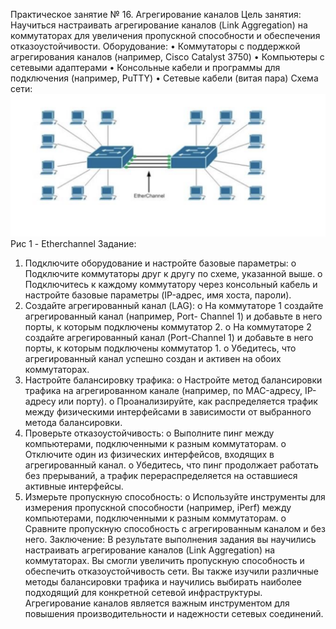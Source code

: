 Практическое занятие № 16.
Агрегирование каналов
Цель занятия:
Научиться настраивать агрегирование каналов (Link Aggregation) на
коммутаторах для увеличения пропускной способности и обеспечения
отказоустойчивости.
Оборудование:
• Коммутаторы с поддержкой агрегирования каналов (например, Cisco
Catalyst 3750)
• Компьютеры с сетевыми адаптерами
• Консольные кабели и программы для подключения (например, PuTTY)
• Сетевые кабели (витая пара)
Схема сети:
![](https://github.com/rafvvv/sharaga/blob/main/3%20kurs/Снимок%20экрана%202024-12-08%20в%2016.07.01.png)
Рис 1 - Etherchannel
Задание:
1. Подключите оборудование и настройте базовые параметры:
o Подключите коммутаторы друг к другу по схеме, указанной выше.
o Подключитесь к каждому коммутатору через консольный кабель
и настройте базовые параметры (IP-адрес, имя хоста, пароли).
2. Создайте агрегированный канал (LAG):
o На коммутаторе 1 создайте агрегированный канал (например, Port-
Channel 1) и добавьте в него порты, к которым подключены
коммутатор 2.
o На коммутаторе 2 создайте агрегированный канал (Port-Channel 1)
и добавьте в него порты, к которым подключены коммутатор 1.
o Убедитесь, что агрегированный канал успешно создан и активен
на обоих коммутаторах.
3. Настройте балансировку трафика:
o Настройте метод балансировки трафика на агрегированном канале
(например, по MAC-адресу, IP-адресу или порту).
o Проанализируйте, как распределяется трафик между физическими
интерфейсами в зависимости от выбранного метода балансировки.
4. Проверьте отказоустойчивость:
o Выполните пинг между компьютерами, подключенными к разным
коммутаторам.
o Отключите один из физических интерфейсов, входящих в
агрегированный канал.
o Убедитесь, что пинг продолжает работать без прерываний, а
трафик перераспределяется на оставшиеся активные интерфейсы.
5. Измерьте пропускную способность:
o Используйте инструменты для измерения пропускной
способности (например, iPerf) между компьютерами,
подключенными к разным коммутаторам.
o Сравните пропускную способность с агрегированным каналом и
без него.
Заключение:
В результате выполнения задания вы научились настраивать агрегирование
каналов (Link Aggregation) на коммутаторах. Вы смогли увеличить
пропускную способность и обеспечить отказоустойчивость сети. Вы также
изучили различные методы балансировки трафика и научились выбирать
наиболее подходящий для конкретной сетевой инфраструктуры.
Агрегирование каналов является важным инструментом для повышения
производительности и надежности сетевых соединений.
